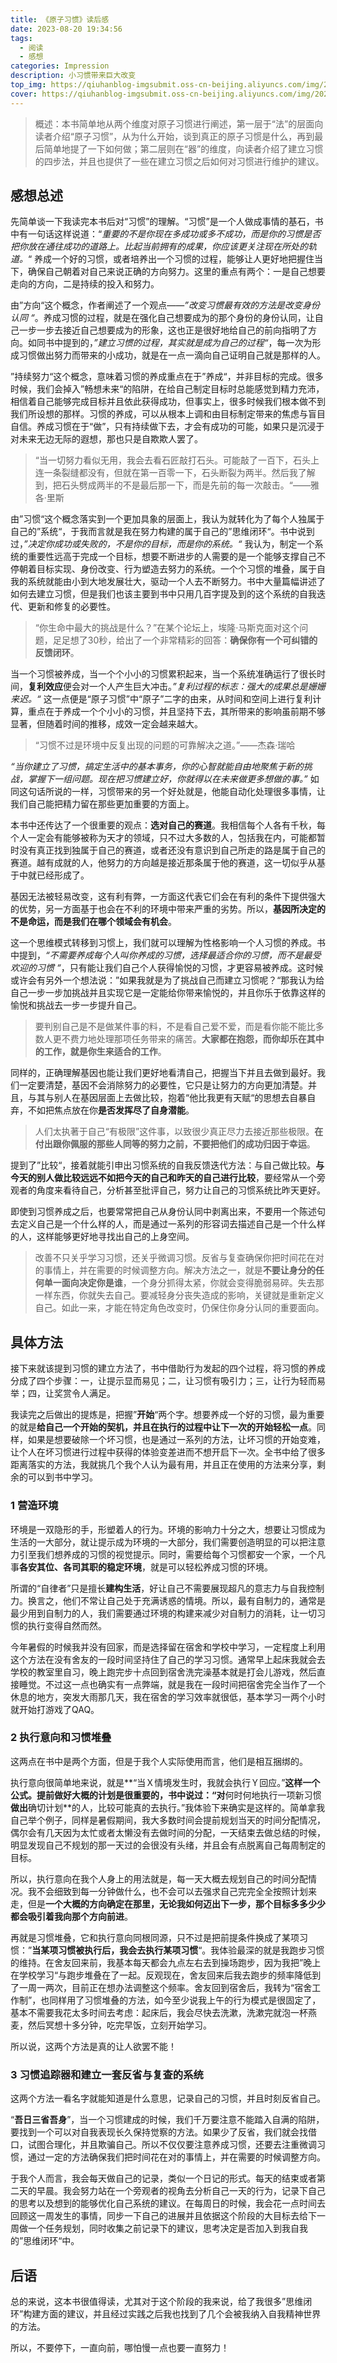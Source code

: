 ```yaml
---
title: 《原子习惯》读后感
date: 2023-08-20 19:34:56
tags:
  - 阅读
  - 感想
categories: Impression
description: 小习惯带来巨大改变
top_img: https://qiuhanblog-imgsubmit.oss-cn-beijing.aliyuncs.com/img/20230907194059.png
cover: https://qiuhanblog-imgsubmit.oss-cn-beijing.aliyuncs.com/img/20230907194016.png
---
```


> 概述：本书简单地从两个维度对原子习惯进行阐述，第一层于“法”的层面向读者介绍“原子习惯”，从为什么开始，谈到真正的原子习惯是什么，再到最后简单地提了一下如何做；第二层则在“器”的维度，向读者介绍了建立习惯的四步法，并且也提供了一些在建立习惯之后如何对习惯进行维护的建议。



## 感想总述

先简单谈一下我读完本书后对“习惯”的理解。“习惯”是一个人做成事情的基石，书中有一句话这样说道：“*重要的不是你现在多成功或多不成功，而是你的习惯是否把你放在通往成功的道路上。比起当前拥有的成果，你应该更关注现在所处的轨道。*“ 养成一个好的习惯，或者培养出一个习惯的过程，能够让人更好地把握住当下，确保自己朝着对自己来说正确的方向努力。这里的重点有两个：一是自己想要走向的方向，二是持续的投入和努力。

由”方向“这个概念，作者阐述了一个观点——*”改变习惯最有效的方法是改变身份认同 “*。养成习惯的过程，就是在强化自己想要成为的那个身份的身份认同，让自己一步一步去接近自己想要成为的形象，这也正是很好地给自己的前向指明了方向。如同书中提到的，*”建立习惯的过程，其实就是成为自己的过程“*，每一次为形成习惯做出努力而带来的小成功，就是在一点一滴向自己证明自己就是那样的人。

”持续努力“这个概念，意味着习惯的养成重点在于”养成“，并非目标的完成。很多时候，我们会掉入”畅想未来“的陷阱，在给自己制定目标时总能感觉到精力充沛，相信着自己能够完成目标并且依此获得成功，但事实上，很多时候我们根本做不到我们所设想的那样。习惯的养成，可以从根本上调和由目标制定带来的焦虑与盲目自信。养成习惯在于“做”，只有持续做下去，才会有成功的可能，如果只是沉浸于对未来无边无际的遐想，那也只是自欺欺人罢了。

> “当一切努力看似无用，我会去看石匠敲打石头。可能敲了一百下，石头上连一条裂缝都没有，但就在第一百零一下，石头断裂为两半。然后我了解到，把石头劈成两半的不是最后那一下，而是先前的每一次敲击。“——雅各·里斯

由”习惯“这个概念落实到一个更加具象的层面上，我认为就转化为了每个人独属于自己的”系统“，于我而言就是我在努力构建的属于自己的”思维闭环“。书中说到过，*”决定你成功或失败的，不是你的目标，而是你的系统。“* 我认为，制定一个系统的重要性远高于完成一个目标，想要不断进步的人需要的是一个能够支撑自己不停朝着目标实现、身份改变、行为塑造去努力的系统。一个个习惯的堆叠，属于自我的系统就能由小到大地发展壮大，驱动一个人去不断努力。书中大量篇幅讲述了如何去建立习惯，但是我们也该主要到书中只用几百字提及到的这个系统的自我迭代、更新和修复的必要性。

> “你生命中最大的挑战是什么？”在某个论坛上，埃隆·马斯克面对这个问题，足足想了30秒，给出了一个非常精彩的回答：**确保你有一个可纠错的反馈闭环**。

当一个习惯被养成，当一个个小小的习惯累积起来，当一个系统准确运行了很长时间，**复利效应**便会对一个人产生巨大冲击。*”复利过程的标志：强大的成果总是姗姗来迟。“* 这一点便是“原子习惯”中“原子”二字的由来，从时间和空间上进行复利计算，重点在于养成一个个小小的习惯，并且坚持下去，其所带来的影响虽前期不够显著，但随着时间的推移，成效一定会越来越大。

> “习惯不过是环境中反复出现的问题的可靠解决之道。”——杰森·瑞哈

*“当你建立了习惯，搞定生活中的基本事务，你的心智就能自由地聚焦于新的挑战，掌握下一组问题。现在把习惯建立好，你就得以在未来做更多想做的事。”* 如同这句话所说的一样，习惯带来的另一个好处就是，他能自动化处理很多事情，让我们自己能把精力留在那些更加重要的方面上。



本书中还传达了一个很重要的观点：**选对自己的赛道**。我相信每个人各有千秋，每个人一定会有能够被称为天才的领域，只不过大多数的人，包括我在内，可能都暂时没有真正找到独属于自己的赛道，或者还没有意识到自己所走的路是属于自己的赛道。越有成就的人，他努力的方向越是接近那条属于他的赛道，这一切似乎从基于中就已经形成了。

基因无法被轻易改变，这有利有弊，一方面这代表它们会在有利的条件下提供强大的优势，另一方面基于也会在不利的环境中带来严重的劣势。所以，**基因所决定的不是命运，而是我们在哪个领域会有机会**。

这一个思维模式转移到习惯上，我们就可以理解为性格影响一个人习惯的养成。书中提到，*“不需要养成每个人叫你养成的习惯，选择最适合你的习惯，而不是最受欢迎的习惯 “*，只有能让我们自己个人获得愉悦的习惯，才更容易被养成。这时候或许会有另外一个想法说：”如果我就是为了挑战自己而建立习惯呢？“那我认为给自己一步一步加挑战并且实现它是一定能给你带来愉悦的，并且你乐于依靠这样的愉悦和挑战去一步一步提升自己。

> 要判别自己是不是做某件事的料，不是看自己爱不爱，而是看你能不能比多数人更不费力地处理那项任务带来的痛苦。**大家都在抱怨，而你却乐在其中的工作，就是你生来适合的工作**。

同样的，正确理解基因也能让我们更好地看清自己，把握当下并且去做到最好。我们一定要清楚，基因不会消除努力的必要性，它只是让努力的方向更加清楚。并且，与其与别人在基因层面上去做比较，抱着“他比我更有天赋“的思想去自暴自弃，不如把焦点放在你**是否发挥尽了自身潜能**。

> 人们太执著于自己“有极限”这件事，以致很少真正尽力去接近那些极限。**在付出跟你佩服的那些人同等的努力之前，不要把他们的成功归因于幸运**。

提到了”比较“，接着就能引申出习惯系统的自我反馈迭代方法：与自己做比较。**与今天的别人做比较远远不如把今天的自己和昨天的自己进行比较**，要经常从一个旁观者的角度来看待自己，分析甚至批评自己，努力让自己的习惯系统比昨天更好。

即使到习惯养成之后，也要常常把自己从身份认同中剥离出来，不要用一个陈述句去定义自己是一个什么样的人，而是通过一系列的形容词去描述自己是一个什么样的人，这样能够更好地寻找出自己的上身空间。

> 改善不只关乎学习习惯，还关乎微调习惯。反省与复查确保你把时间花在对的事情上，并在需要的时候调整方向。解决方法之一，就是**不要让身分的任何单一面向决定你是谁**，一个身分抓得太紧，你就会变得脆弱易碎。失去那一样东西，你就失去自己。要减轻身分丧失造成的影响，关键就是重新定义自己。如此一来，才能在特定角色改变时，仍保住你身分认同的重要面向。



## 具体方法

接下来就该提到习惯的建立方法了，书中借助行为发起的四个过程，将习惯的养成分成了四个步骤：一，让提示显而易见；二，让习惯有吸引力；三，让行为轻而易举；四，让奖赏令人满足。

我读完之后做出的提炼是，把握”**开始**“两个字。想要养成一个好的习惯，最为重要的就是**给自己一个开始的契机，并且在执行的过程中让下一次的开始轻松一点**。同样，如果是想要破除一个坏习惯，也是通过一系列的方法，让坏习惯的开始变难，让个人在坏习惯进行过程中获得的体验变差进而不想开启下一次。全书中给了很多距离落实的方法，我就挑几个我个人认为最有用，并且正在使用的方法来分享，剩余的可以到书中学习。

### 1 营造环境

环境是一双隐形的手，形塑着人的行为。环境的影响力十分之大，想要让习惯成为生活的一大部分，就让提示成为环境的一大部分，我们需要创造明显的可以把注意力引至我们想养成的习惯的视觉提示。同时，需要给每个习惯都安一个家，一个凡事**各安其位、各司其职的稳定环境**，就是可以轻松养成习惯的环境。

所谓的“自律者”只是擅长**建构生活**，好让自己不需要展现超凡的意志力与自我控制力。换言之，他们不常让自己处于充满诱惑的情境。所以，最有自制力的，通常是最少用到自制力的人，我们需要通过环境的构建来减少对自制力的消耗，让一切习惯的执行变得自然而然。

今年暑假的时候我并没有回家，而是选择留在宿舍和学校中学习，一定程度上利用这个方法在没有舍友的一段时间坚持住了自己的学习习惯。通常早上起床我就会去学校的教室里自习，晚上跑完步十点回到宿舍洗完澡基本就是打会儿游戏，然后直接睡觉。不过这一点也确实有一点弊端，就是我在一段时间把宿舍完全当作了一个休息的地方，突发大雨那几天，我在宿舍的学习效率就很低，基本学习一两个小时就开始打游戏了QAQ。

### 2 执行意向和习惯堆叠

这两点在书中是两个方面，但是于我个人实际使用而言，他们是相互捆绑的。

执行意向很简单地来说，就是**“当Ｘ情境发生时，我就会执行Ｙ回应。”**这样一个公式。提前做好大概的计划是很重要的，书中说过：“对**何时何地执行一项新习惯**做出**确切计划**的人，比较可能真的去执行。”我体验下来确实是这样的。简单拿我自己举个例子，同样是暑假期间，我大多数时间会提前规划当天的时间分配情况，偶尔会有几天因为太忙或者太懒没有去做时间的分配，一天结束去做总结的时候，明显发现自己不规划的那一天过的会很没有头绪，并且会有点脱离自己每周制定的目标。

所以，执行意向在我个人身上的用法就是，每一天大概去规划自己的时间分配情况。我不会细致到每一分钟做什么，也不会可以去强求自己完完全全按照计划来走，但是**一个大概的方向确定在那里，无论我如何迈出下一步，那个目标多多少少都会吸引着我向那个方向前进**。

再就是习惯堆叠，它和执行意向同根同源，只不过是把前提条件换成了某项习惯：”**当某项习惯被执行后，我会去执行某项习惯**“。我体验最深的就是我跑步习惯的维持。在舍友回来前，我基本每天都会九点左右去到操场跑步，因为我把”晚上在学校学习“与跑步堆叠在了一起。反观现在，舍友回来后我去跑步的频率降低到了一周一两次，目前正在想办法调整这个频率。舍友回到宿舍后，我转为“宿舍工作制”，也同样用了习惯堆叠的方法，如今至少说我上午的行为模式是很固定了，基本不需要我花太多时间去考虑：起床后，我会尽快去洗漱，洗漱完就泡一杯燕麦，然后冥想十多分钟，吃完早饭，立刻开始学习。

所以说，这两个方法是真的让人欲罢不能！

### 3 习惯追踪器和建立一套反省与复查的系统

这两个方法一看名字就能知道是什么意思，记录自己的习惯，并且时刻反省自己。

“**吾日三省吾身**”，当一个习惯建成的时候，我们千万要注意不能踏入自满的陷阱，要找到一个可以对自我表现长久保持觉察的方法。如果少了反省，我们就会找借口，试图合理化，并且欺骗自己。所以不仅仅要注意养成习惯，还要去注重微调习惯，通过一定的方法确保我们把时间花在对的事情上，并在需要的时候调整方向。

于我个人而言，我会每天做自己的记录，类似一个日记的形式。每天的结束或者第二天的早晨。我会努力站在一个旁观者的视角去分析自己一天的行为，记录下自己的思考以及想到的能够优化自己系统的建议。在每周日的时候，我会花一点时间去回顾这一周发生的事情，同步一下自己的进展并且依据这个阶段的大目标去给下一周做一个任务规划，同时收集之前记录下的建议，思考决定是否加入到我自我的”思维闭环“中。



## 后语

总的来说，这本书很值得读，尤其对于这个阶段的我来说，给了我很多”思维闭环”构建方面的建议，并且经过实践之后我也找到了几个会被我纳入自我精神世界的方法。

所以，不要停下，一直向前，哪怕慢一点也要一直努力！
